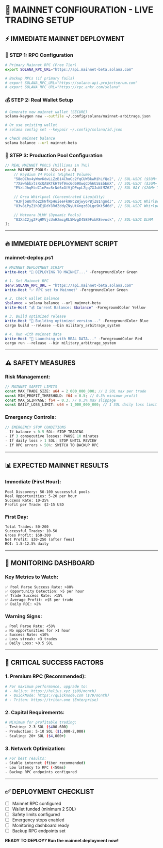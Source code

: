 # 🚀 MAINNET CONFIGURATION - LIVE TRADING SETUP

## ⚡ IMMEDIATE MAINNET DEPLOYMENT

### 🔧 **STEP 1: RPC Configuration**
```bash
# Primary Mainnet RPC (Free Tier)
export SOLANA_RPC_URL="https://api.mainnet-beta.solana.com"

# Backup RPCs (if primary fails)
# export SOLANA_RPC_URL="https://solana-api.projectserum.com"
# export SOLANA_RPC_URL="https://rpc.ankr.com/solana"
```

### 💰 **STEP 2: Real Wallet Setup**
```bash
# Generate new mainnet wallet (SECURE)
solana-keygen new --outfile ~/.config/solana/mainnet-arbitrage.json

# Or use existing wallet
# solana config set --keypair ~/.config/solana/id.json

# Check mainnet balance
solana balance --url mainnet-beta
```

### 🎯 **STEP 3: Production Pool Configuration**
```rust
// REAL MAINNET POOLS (Millions in TVL)
const MAINNET_POOLS: &[&str] = &[
    // Raydium V4 Pools (Highest Volume)
    "58oQChx4yWmvKdwLLZzBi4ChoCc2fqCUWBkwMihLYQo2", // SOL-USDC ($50M+ TVL)
    "7XawhbbxtsRcQA8KTkHT9f9nc6d69UwqCDh6U5EEbEmX", // SOL-USDT ($30M+ TVL)
    "EVzLJhqMtdC1nPmz8rNd6xGfVjDPxpLZgq7XJuNfMZ6Z", // SOL-RAY ($20M+ TVL)
    
    // Orca Whirlpool (Concentrated Liquidity)
    "HJPjoWUrhoZzkNfRpHuieeFk9WcZWjwy6PBjZ81ngndJ", // SOL-USDC Whirlpool
    "83v8iPyZihDEjDdY8RdZddyZNyUtXngz69Lgo9Kt5d6d", // SOL-USDT Whirlpool
    
    // Meteora DLMM (Dynamic Pools)
    "83XaC2jg2FqHMVjcUnHZmcgRL5MvgD45B9FxbK8evosk", // SOL-USDC DLMM
];
```

---

## 🔥 **IMMEDIATE DEPLOYMENT SCRIPT**

### **mainnet-deploy.ps1**
```powershell
# MAINNET DEPLOYMENT SCRIPT
Write-Host "🚀 DEPLOYING TO MAINNET..." -ForegroundColor Green

# 1. Set Mainnet RPC
$env:SOLANA_RPC_URL = "https://api.mainnet-beta.solana.com"
Write-Host "✅ RPC set to Mainnet" -ForegroundColor Green

# 2. Check wallet balance
$balance = solana balance --url mainnet-beta
Write-Host "💰 Current Balance: $balance" -ForegroundColor Yellow

# 3. Build optimized release
Write-Host "🔨 Building optimized version..." -ForegroundColor Blue
cargo build --release --bin military_arbitrage_system

# 4. Run with mainnet data
Write-Host "🎯 Launching with REAL DATA..." -ForegroundColor Red
cargo run --release --bin military_arbitrage_system
```

---

## ⚠️ **SAFETY MEASURES**

### **Risk Management:**
```rust
// MAINNET SAFETY LIMITS
const MAX_TRADE_SIZE: u64 = 2_000_000_000; // 2 SOL max per trade
const MIN_PROFIT_THRESHOLD: f64 = 0.5; // 0.5% minimum profit
const MAX_SLIPPAGE: f64 = 0.3; // 0.3% max slippage
const DAILY_LOSS_LIMIT: u64 = 1_000_000_000; // 1 SOL daily loss limit
```

### **Emergency Controls:**
```rust
// EMERGENCY STOP CONDITIONS
- If balance < 0.5 SOL: STOP TRADING
- If 3 consecutive losses: PAUSE 10 minutes  
- If daily loss > 1 SOL: STOP UNTIL REVIEW
- If RPC errors > 50%: SWITCH TO BACKUP RPC
```

---

## 📊 **EXPECTED MAINNET RESULTS**

### **Immediate (First Hour):**
```
Pool Discovery: 50-100 successful pools
Real Opportunities: 5-20 per hour
Success Rate: 10-25%
Profit per Trade: $2-15 USD
```

### **First Day:**
```
Total Trades: 50-200
Successful Trades: 10-50  
Gross Profit: $50-300
Net Profit: $30-250 (after fees)
ROI: 1.5-12.5% daily
```

---

## 🎯 **MONITORING DASHBOARD**

### **Key Metrics to Watch:**
```
✅ Pool Parse Success Rate: >80%
✅ Opportunity Detection: >5 per hour
✅ Trade Success Rate: >15%
✅ Average Profit: >$5 per trade
✅ Daily ROI: >2%
```

### **Warning Signs:**
```
⚠️ Pool Parse Rate: <50%
⚠️ No opportunities for >1 hour  
⚠️ Success Rate: <10%
⚠️ Loss streak: >3 trades
⚠️ Daily Loss: >0.5 SOL
```

---

## 🚨 **CRITICAL SUCCESS FACTORS**

### **1. Premium RPC (Recommended):**
```bash
# For maximum performance, upgrade to:
# - Helius: https://helius.xyz ($99/month)
# - QuickNode: https://quicknode.com ($79/month)  
# - Triton: https://triton.one (Enterprise)
```

### **2. Capital Requirements:**
```bash
# Minimum for profitable trading:
- Testing: 2-3 SOL ($400-600)
- Production: 5-10 SOL ($1,000-2,000)
- Scaling: 20+ SOL ($4,000+)
```

### **3. Network Optimization:**
```bash
# For best results:
- Stable internet (fiber recommended)
- Low latency to RPC (<50ms)
- Backup RPC endpoints configured
```

---

## ✅ **DEPLOYMENT CHECKLIST**

- [ ] Mainnet RPC configured
- [ ] Wallet funded (minimum 2 SOL)
- [ ] Safety limits configured  
- [ ] Emergency stops enabled
- [ ] Monitoring dashboard ready
- [ ] Backup RPC endpoints set

**READY TO DEPLOY? Run the mainnet deployment now!**

